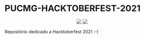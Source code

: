 # PUCMG-HACKTOBERFEST-2021

<div align="center">
   <a href="#" alt="Language">
        <img src="https://img.shields.io/badge/C%2B%2B-00599C?style=for-the-badge&logo=c%2B%2B&logoColor=white" /></a>
        
   <a href="#" alt="Language">
        <img src="https://img.shields.io/badge/Python-3776AB?style=for-the-badge&logo=python&logoColor=white" /></a>
</div> 
   
 Repositório dedicado a Hacktoberfest 2021 :-)


